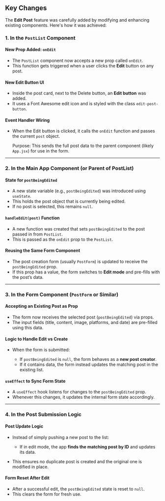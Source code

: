 ## Key Changes

The **Edit Post** feature was carefully added by modifying and enhancing existing components. Here's how it was achieved:

### 1. **In the `PostList` Component**

#### New Prop Added: `onEdit`

-   The `PostList` component now accepts a new prop called `onEdit`.
-   This function gets triggered when a user clicks the **Edit** button on any post.

#### New Edit Button UI

-   Inside the post card, next to the Delete button, an **Edit button** was added.
-   It uses a Font Awesome edit icon and is styled with the class `edit-post-button`.

#### Event Handler Wiring

-   When the Edit button is clicked, it calls the `onEdit` function and passes the current `post` object.

    Purpose: This sends the full post data to the parent component (likely `App.jsx`) for use in the form.

---

### 2. **In the Main App Component (or Parent of PostList)**

#### State for `postBeingEdited`

-   A new state variable (e.g., `postBeingEdited`) was introduced using `useState`.
-   This holds the post object that is currently being edited.
-   If no post is selected, this remains `null`.

#### `handleEdit(post)` Function

-   A new function was created that sets `postBeingEdited` to the post passed in from `PostList`.
-   This is passed as the `onEdit` prop to the `PostList`.

#### Reusing the Same Form Component

-   The post creation form (usually `PostForm`) is updated to receive the `postBeingEdited` prop.
-   If this prop has a value, the form switches to **Edit mode** and pre-fills with the post’s data.

---

### 3. **In the Form Component (`PostForm` or Similar)**

#### Accepting an Existing Post as Prop

-   The form now receives the selected post (`postBeingEdited`) via props.
-   The input fields (title, content, image, platforms, and date) are pre-filled using this data.

#### Logic to Handle Edit vs Create

-   When the form is submitted:

    -   If `postBeingEdited` is `null`, the form behaves as a **new post creator**.
    -   If it contains data, the form instead updates the matching post in the existing list.

#### `useEffect` to Sync Form State

-   A `useEffect` hook listens for changes to the `postBeingEdited` prop.
-   Whenever this changes, it updates the internal form state accordingly.

---

### 4. **In the Post Submission Logic**

#### Post Update Logic

-   Instead of simply pushing a new post to the list:

    -   If in edit mode, the app **finds the matching post by ID** and updates its data.

-   This ensures no duplicate post is created and the original one is modified in place.

#### Form Reset After Edit

-   After a successful edit, the `postBeingEdited` state is reset to `null`.
-   This clears the form for fresh use.
